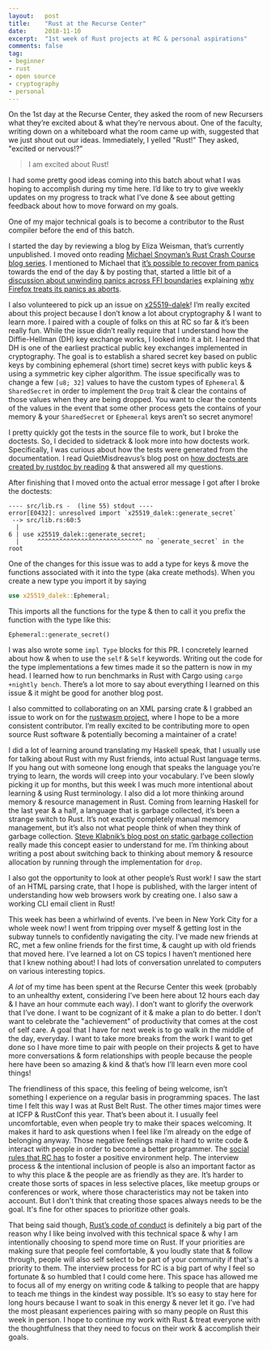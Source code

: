 ```yaml
---
layout:   post
title:    "Rust at the Recurse Center"
date:     2018-11-10
excerpt:  "1st week of Rust projects at RC & personal aspirations"
comments: false
tag:
- beginner
- rust
- open source
- cryptography
- personal
---
```


On the 1st day at the Recurse Center, they asked the room of new Recursers what they’re excited about & what they’re nervous about. One of the faculty, writing down on a whiteboard what the room came up with, suggested that we just shout out our ideas. Immediately, I yelled "Rust!" They asked, "excited or nervous!?"

> I am excited about Rust!

I had some pretty good ideas coming into this batch about what I was hoping to accomplish during my time here. I’d like to try to give weekly updates on my progress to track what I’ve done & see about getting feedback about how to move forward on my goals.

One of my major technical goals is to become a contributor to the Rust compiler before the end of this batch.

I started the day by reviewing a blog by Eliza Weisman, that’s currently unpublished. I moved onto reading [Michael Snoyman’s Rust Crash Course blog series](https://www.snoyman.com/blog/2018/10/introducing-rust-crash-course). I mentioned to Michael that [it’s possible to recover from panics](https://github.com/snoyberg/snoyman.com-content/commit/b4c677edb405b0cc3f0d33d804fe49e48c2fea7b) towards the end of the day & by posting that, started a little bit of a [discussion about unwinding panics across FFI boundaries](https://twitter.com/DebugSteven/status/1059797090010910720) explaining [why Firefox treats its panics as aborts](https://doc.rust-lang.org/nomicon/unwinding.html).

I also volunteered to pick up an issue on [x25519-dalek](https://github.com/dalek-cryptography/x25519-dalek)! I’m really excited about this project because I don’t know a lot about cryptography & I want to learn more. I paired with a couple of folks on this at RC so far & it’s been really fun. While the issue didn’t really require that I understand how the Diffie-Hellman (DH) key exchange works, I looked into it a bit. I learned that DH is one of the earliest practical public key exchanges implemented in cryptography. The goal is to establish a shared secret key based on public keys by combining ephemeral (short time) secret keys with public keys & using a symmetric key cipher algorithm. The issue specifically was to change a few `[u8; 32]` values to have the custom types of `Ephemeral` & `SharedSecret` in order to implement the `Drop` trait & clear the contains of those values when they are being dropped. You want to clear the contents of the values in the event that some other process gets the contains of your memory & your `SharedSecret` or `Ephemeral` keys aren’t so secret anymore!

I pretty quickly got the tests in the source file to work, but I broke the doctests. So, I decided to sidetrack & look more into how doctests work. Specifically, I was curious about how the tests were generated from the documentation. I read QuietMisdreavus’s blog post on [how doctests are created by rustdoc by reading](https://quietmisdreavus.net/code/2018/02/23/how-the-doctests-get-made/) & that answered all my questions.

After finishing that I moved onto the actual error message I got after I broke the doctests:

```rust 
---- src/lib.rs -  (line 55) stdout ----
error[E0432]: unresolved import `x25519_dalek::generate_secret`
 --> src/lib.rs:60:5
  |
6 | use x25519_dalek::generate_secret;
  |     ^^^^^^^^^^^^^^^^^^^^^^^^^^^^^ no `generate_secret` in the root 
```

One of the changes for this issue was to add a type for keys & move the functions associated with it into the type (aka create methods). When you create a new type you import it by saying 

```rust
use x25519_dalek::Ephemeral;
```

This imports all the functions for the type & then to call it you prefix the function with the type like this:

```rust 
Ephemeral::generate_secret() 
```

I was also wrote some `impl Type` blocks for this PR. I concretely learned about how & when to use the `self` & `Self` keywords. Writing out the code for the type implementations a few times made it so the pattern is now in my head. I learned how to run benchmarks in Rust with Cargo using `cargo +nightly bench`. There’s a lot more to say about everything I learned on this issue & it might be good for another blog post.

I also committed to collaborating on an XML parsing crate & I grabbed an issue to work on for the [rustwasm project](https://github.com/rustwasm), where I hope to be a more consistent contributor. I’m really excited to be contributing more to open source Rust software & potentially becoming a maintainer of a crate!

I did a lot of learning around translating my Haskell speak, that I usually use for talking about Rust with my Rust friends, into actual Rust language terms. If you hang out with someone long enough that speaks the language you’re trying to learn, the words will creep into your vocabulary. I’ve been slowly picking it up for months, but this week I was much more intentional about learning & using Rust terminology. I also did a lot more thinking around memory & resource management in Rust. Coming from learning Haskell for the last year & a half, a language that is garbage collected, it’s been a strange switch to Rust. It’s not exactly completely manual memory management, but it’s also not what people think of when they think of garbage collection. [Steve Klabnik’s blog post on static garbage collection](https://words.steveklabnik.com/borrow-checking-escape-analysis-and-the-generational-hypothesis) really made this concept easier to understand for me. I’m thinking about writing a post about switching back to thinking about memory & resource allocation by running through the implementation for `drop`.

I also got the opportunity to look at other people’s Rust work! I saw the start of an HTML parsing crate, that I hope is published, with the larger intent of understanding how web browsers work by creating one. I also saw a working CLI email client in Rust!

This week has been a whirlwind of events. I’ve been in New York City for a whole week now! I went from tripping over myself & getting lost in the subway tunnels to confidently navigating the city. I’ve made new friends at RC, met a few online friends for the first time, & caught up with old friends that moved here. I’ve learned a lot on CS topics I haven’t mentioned here that I knew nothing about! I had lots of conversation unrelated to computers on various interesting topics. 

*A lot* of my time has been spent at the Recurse Center this week (probably to an unhealthy extent, considering I’ve been here about 12 hours each day & I have an hour commute each way). I don’t want to glorify the overwork that I’ve done. I want to be cognizant of it & make a plan to do better. I don’t want to celebrate the "achievement" of productivity that comes at the cost of self care. A goal that I have for next week is to go walk in the middle of the day, everyday. I want to take more breaks from the work I want to get done so I have more time to pair with people on their projects & get to have more conversations & form relationships with people because the people here have been so amazing & kind & that’s how I’ll learn even more cool things! 

The friendliness of this space, this feeling of being welcome, isn’t something I experience on a regular basis in programming spaces. The last time I felt this way I was at Rust Belt Rust. The other times major times were at ICFP & RustConf this year. That’s been about it. I usually feel uncomfortable, even when people try to make their spaces welcoming. It makes it hard to ask questions when I feel like I’m already on the edge of belonging anyway. Those negative feelings make it hard to write code & interact with people in order to become a better programmer. The [social rules that RC has](https://www.recurse.com/social-rules) to foster a positive environment help. The interview process & the intentional inclusion of people is also an important factor as to why this place & the people are as friendly as they are. It’s harder to create those sorts of spaces in less selective places, like meetup groups or conferences or work, where those characteristics may not be taken into account. But I don't think that creating those spaces always needs to be the goal. It's fine for other spaces to prioritize other goals. 

That being said though, [Rust’s code of conduct](https://www.rust-lang.org/en-US/conduct.html) is definitely a big part of the reason why I like being involved with this technical space & why I am intentionally choosing to spend more time on Rust. If your priorities are making sure that people feel comfortable, & you loudly state that & follow through, people will also self select to be part of your community if that's a priority to them. The interview process for RC is a big part of why I feel so fortunate & so humbled that I could come here. This space has allowed me to focus all of my energy on writing code & talking to people that are happy to teach me things in the kindest way possible. It’s so easy to stay here for long hours because I want to soak in this energy & never let it go. I’ve had the most pleasant experiences pairing with so many people on Rust this week in person. I hope to continue my work with Rust & treat everyone with the thoughtfulness that they need to focus on their work & accomplish their goals.

